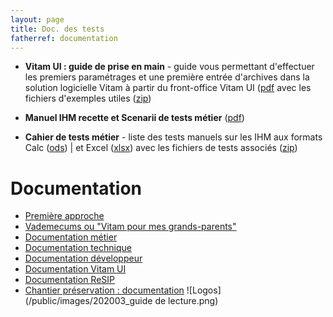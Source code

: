 ```yaml
---
layout: page
title: Doc. des tests
fatherref: documentation
---
```


* **Vitam UI : guide de prise en main** - guide vous permettant d'effectuer les premiers paramétrages et une première entrée d'archives dans la solution logicielle Vitam à partir du front-office Vitam UI ([pdf](/ressources/DocCourante/autres/fonctionnel/VitamUI_Guide_de_prise_en_main.pdf) avec les fichiers d'exemples utiles ([zip](https://download.programmevitam.fr/jeux_de_tests/v6rc/Jeux_de_tests_Guide_de_prise_en_main_VitamUI.zip))

* **Manuel IHM recette et Scenarii de tests métier** ([pdf](/ressources/DocCourante/autres/fonctionnel/VITAM_IHM_Recette.pdf))

* **Cahier de tests métier** - liste des tests manuels sur les IHM aux formats Calc ([ods](/ressources/DocCourante/autres/fonctionnel/VITAM_cahier_de_recette_fonctionnel.ods)) \| et Excel ([xlsx](/ressources/DocCourante/autres/fonctionnel/VITAM_cahier_de_recette_fonctionnel.xlsx)) avec les fichiers de tests associés ([zip](https://download.programmevitam.fr/jeux_de_tests/v6rc/Jeux_de_tests_fonctionnels_v6rc.zip))

# Documentation
* [Première approche](https://www.programmevitam.fr/pages/documentation/pour_approche_deb/)
* [Vademecums ou "Vitam pour mes grands-parents"](https://www.programmevitam.fr/pages/documentation/vademecums/)
* [Documentation métier](https://www.programmevitam.fr/pages/documentation/pour_archiviste/)
* [Documentation technique](https://www.programmevitam.fr/pages/documentation/pour_tech/)
* [Documentation développeur](https://www.programmevitam.fr/pages/documentation/pour_dev/)
* [Documentation Vitam UI](https://www.programmevitam.fr/pages/documentation/pour_vitamUI/)
* [Documentation ReSIP](https://www.programmevitam.fr/pages/documentation/resip/)
* [Chantier préservation : documentation](https://www.programmevitam.fr/pages/documentation/sur_chantier_preservation/)
![Logos](/public/images/202003_guide de lecture.png)